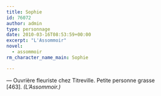 ```yaml
---
title: Sophie
id: 76072
author: admin
type: personnage
date: 2010-03-16T08:53:59+00:00
excerpt: "L'Assommoir"
novel:
  - assommoir
rm_character_name_main: Sophie

---
```

— Ouvrière fleuriste chez Titreville. Petite personne grasse [463]. _(L&rsquo;Assommoir.)_